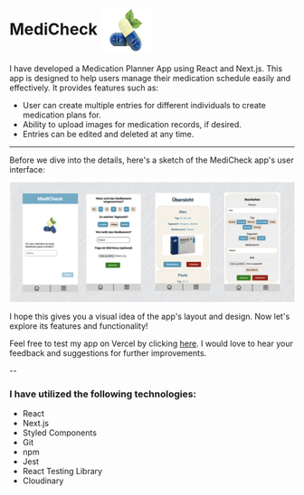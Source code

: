 # MediCheck <img src="./public/pngwing1.com.png" alt="App Symbol" style="width: 90px; height: 80px; vertical-align: middle;">


I have developed a Medication Planner App using React and Next.js. This app is designed to help users manage their medication schedule easily and effectively. It provides features such as:

- User can create multiple entries for different individuals to create medication plans for.
- Ability to upload images for medication records, if desired.
- Entries can be edited and deleted at any time.

---

Before we dive into the details, here's a sketch of the MediCheck app's user interface:

![Skizze der MCheck App](./public/ForReadme.png)

I hope this gives you a visual idea of the app's layout and design. Now let's explore its features and functionality!

Feel free to test my app on Vercel by clicking [here](https://medi-check-nine.vercel.app/). I would love to hear your feedback and suggestions for further improvements.

--

### I have utilized the following technologies: 
- React
- Next.js
- Styled Components
- Git
- npm
- Jest
- React Testing Library
- Cloudinary

